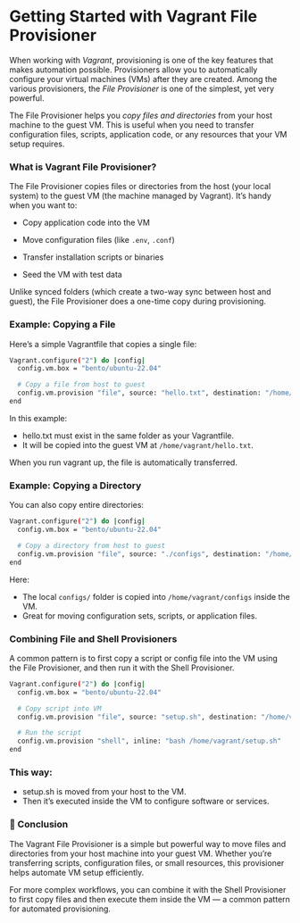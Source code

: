 # Getting Started with Vagrant File Provisioner

When working with *Vagrant*, provisioning is one of the key features that makes automation possible. Provisioners allow you to automatically configure your virtual machines (VMs) after they are created. Among the various provisioners, the *File Provisioner* is one of the simplest, yet very powerful.

The File Provisioner helps you *copy files and directories* from your host machine to the guest VM. This is useful when you need to transfer configuration files, scripts, application code, or any resources that your VM setup requires.


### What is Vagrant File Provisioner?

The File Provisioner copies files or directories from the host (your local system) to the guest VM (the machine managed by Vagrant). It’s handy when you want to:

- Copy application code into the VM

- Move configuration files (like `.env`, `.conf`)

- Transfer installation scripts or binaries

- Seed the VM with test data

Unlike synced folders (which create a two-way sync between host and guest), the File Provisioner does a one-time copy during provisioning.

### Example: Copying a File

Here’s a simple Vagrantfile that copies a single file:

```bash
Vagrant.configure("2") do |config|
  config.vm.box = "bento/ubuntu-22.04"

  # Copy a file from host to guest
  config.vm.provision "file", source: "hello.txt", destination: "/home/vagrant/hello.txt"
end
```

In this example:

- hello.txt must exist in the same folder as your Vagrantfile.
- It will be copied into the guest VM at `/home/vagrant/hello.txt`.

When you run vagrant up, the file is automatically transferred.

### Example: Copying a Directory

You can also copy entire directories:

```bash
Vagrant.configure("2") do |config|
  config.vm.box = "bento/ubuntu-22.04"

  # Copy a directory from host to guest
  config.vm.provision "file", source: "./configs", destination: "/home/vagrant/configs"
end
```

Here:

- The local `configs/` folder is copied into `/home/vagrant/configs` inside the VM.
- Great for moving configuration sets, scripts, or application files.

### Combining File and Shell Provisioners

A common pattern is to first copy a script or config file into the VM using the File Provisioner, and then run it with the Shell Provisioner.

```bash
Vagrant.configure("2") do |config|
  config.vm.box = "bento/ubuntu-22.04"

  # Copy script into VM
  config.vm.provision "file", source: "setup.sh", destination: "/home/vagrant/setup.sh"

  # Run the script
  config.vm.provision "shell", inline: "bash /home/vagrant/setup.sh"
end
```

### This way:

- setup.sh is moved from your host to the VM.
- Then it’s executed inside the VM to configure software or services.

### 🎯 Conclusion

The Vagrant File Provisioner is a simple but powerful way to move files and directories from your host machine into your guest VM. Whether you’re transferring scripts, configuration files, or small resources, this provisioner helps automate VM setup efficiently.

For more complex workflows, you can combine it with the Shell Provisioner to first copy files and then execute them inside the VM — a common pattern for automated provisioning.
